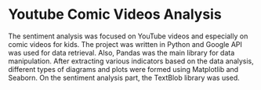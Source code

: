# Youtube Comic Videos Analysis

The sentiment analysis was focused on YouTube videos and especially on comic videos for kids. The project was written in Python and Google API was used for data retrieval. Also, Pandas was the main library for data manipulation. After extracting various indicators based on the data analysis,
different types of diagrams and plots were formed using Matplotlib and Seaborn. On the sentiment analysis part, the TextBlob library was used.